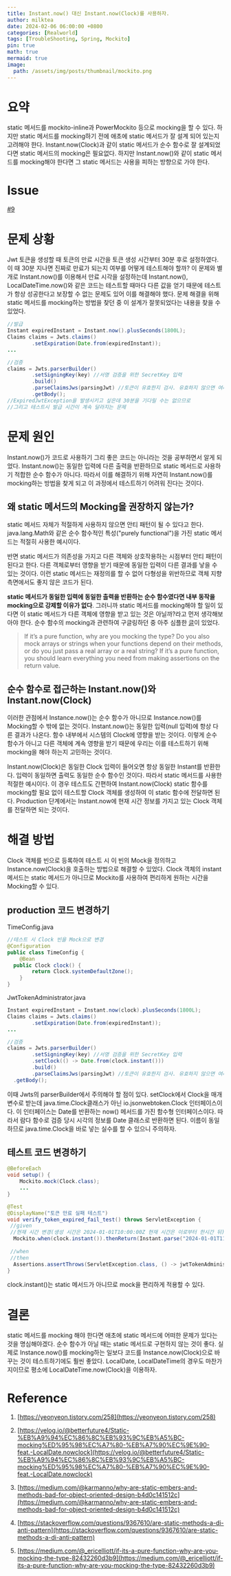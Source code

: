 ```yaml
---
title: Instant.now() 대신 Instant.now(Clock)를 사용하자.
author: milktea
date: 2024-02-06 06:00:00 +0800
categories: [Realworld]
tags: [TroubleShooting, Spring, Mockito]
pin: true
math: true
mermaid: true
image:
  path: /assets/img/posts/thumbnail/mockito.png
---
```



# 요약
static 메서드를 mockito-inline과 PowerMockito 등으로 mocking을 할 수 있다.
하지만 static 메서드를 mocking하기 전에 애초에 static 메서드가 잘 설계 되어 있는지 고려해야 한다.
Instant.now(Clock)과 같이 static 메서드가 순수 함수로 잘 설계되었다면 static 메서드의 mocking은 필요없다.
하지만 Instant.now()와 같이 static 메서드를 mocking해야 한다면 그 static 메서드는 사용을 피하는 방향으로 가야 한다.

# Issue
[#9](https://github.com/MilkTea24/realworld-backend/issues/9)

# 문제 상황
Jwt 토큰을 생성할 때 토큰의 만료 시간을 토큰 생성 시간부터 30분 후로 설정하였다.
이 때 30분 지나면 진짜로 만료가 되는지 여부를 어떻게 테스트해야 할까?
이 문제와 별개로 Instant.now()를 이용해서 만료 시각을 설정하는데 Instant.now(), LocalDateTime.now()와 같은 코드는 테스트할 때마다 다른 값을 얻기 때문에 테스트가 항상 성공한다고 보장할 수 없는 문제도 있어 이를 해결해야 했다.
문제 해결을 위해 static 메서드를 mocking하는 방법을 찾던 중 이 설계가 잘못되었다는 내용을 찾을 수 있었다.
```java
//발급
Instant expiredInstant = Instant.now().plusSeconds(1800L);  
Claims claims = Jwts.claims()  
        .setExpiration(Date.from(expiredInstant));
...

//검증
claims = Jwts.parserBuilder()  
        .setSigningKey(key) //서명 검증을 위한 SecretKey 입력  
        .build()  
        .parseClaimsJws(parsingJwt) //토큰이 유효한지 검사. 유효하지 않으면 여러 종류 예외 발생  
	    .getBody();
//ExpiredJwtException을 발생시키고 싶은데 30분을 기다릴 수는 없으므로 
//그리고 테스트시 발급 시간이 계속 달라지는 문제
```

# 문제 원인
Instant.now()가 코드로 사용하기 그리 좋은 코드는 아니라는 것을 공부하면서 알게 되었다.
Instant.now()는 동일한 입력에 다른 출력을 반환하므로 static 메서드로 사용하기 적합한 순수 함수가 아니다.
따라서 이를 해결하기 위해 자연히 Instant.now()를 mocking하는 방법을 찾게 되고 이 과정에서 테스트하기 어려워 진다는 것이다.

## 왜 static 메서드의 Mocking을 권장하지 않는가?
static 메서드 자체가 적절하게 사용하지 않으면 안티 패턴이 될 수 있다고 한다.
java.lang.Math와 같은 순수 함수적인 특성("purely functional")을 가진 static 메서드는 적절히 사용한 예시이다.

반면 static 메서드가 의존성을 가지고 다른 객체와 상호작용하는 시점부터 안티 패턴이 된다고 한다.
다른 객체로부터 영향을 받기 때문에 동일한 입력이 다른 결과를 낳을 수 있는 것이다.
이런 static 메서드는 재정의를 할 수 없어 다형성을 위반하므로 객체 지향 측면에서도 좋지 않은 코드가 된다.

**static 메서드가 동일한 입력에 동일한 출력을 반환하는 순수 함수였다면 내부 동작을 mocking으로 강제할 이유가 없다**.
그러니까 static 메서드를 mocking해야 할 일이 있다면 이 static 메서드가 다른 객체에 영향을 받고 있는 것은 아닐까?라고 먼저 생각해보아야 한다.
순수 함수의 mocking과 관련하여 구글링하던 중 아주 심플한 [글](https://medium.com/@_ericelliott/if-its-a-pure-function-why-are-you-mocking-the-type-82432260d3b9)이 있었다.

> If it’s a pure function, why are you mocking the type? Do you also mock arrays or strings when your functions depend on their methods, or do you just pass a real array or a real string? If it’s a pure function, you should learn everything you need from making assertions on the return value.

## 순수 함수로 접근하는 Instant.now()와 Instant.now(Clock)
이러한 관점에서 Instance.now()는 순수 함수가 아니므로 Instance.now()를 Mocking할 수 밖에 없는 것이다.
Instant.now()는 동일한 입력(null 입력)에 항상 다른 결과가 나온다.
함수 내부에서 시스템의 Clock에 영향을 받는 것이다.
이렇게 순수 함수가 아니고 다른 객체에 계속 영향을 받기 때문에 우리는 이를 테스트하기 위해 mocking을 해야 하는지 고민하는 것이다.

Instant.now(Clock)은 동일한 Clock 입력이 들어오면 항상 동일한 Instant를 반환한다.
입력이 동일하면 출력도 동일한 순수 함수인 것이다.
따라서 static 메서드를 사용한 적절한 예시이다.
이 경우 테스트도 간편하여 Instant.now(Clock) static 함수를 mocking할 필요 없이 테스트할 Clock 객체를 생성하여 이 static 함수에 전달하면 된다.
Production 단계에서는 Instant.now에 현재 시간 정보를 가지고 있는 Clock 객체를 전달하면 되는 것이다.


# 해결 방법
Clock 객체를 빈으로 등록하여 테스트 시 이 빈의 Mock을 정의하고 Instance.now(Clock)을 호출하는 방법으로 해결할 수 있었다. Clock 객체의 instant 메서드는 static 메서드가 아니므로 Mockito를 사용하여 편리하게 원하는 시간을 Mocking할 수 있다.

## production 코드 변경하기
TimeConfig.java
```java
//테스트 시 Clock 빈을 Mock으로 변경
@Configuration  
public class TimeConfig {  
    @Bean  
  public Clock clock() {  
        return Clock.systemDefaultZone();  
    }  
}
```

JwtTokenAdministrator.java
```java
Instant expiredInstant = Instant.now(clock).plusSeconds(1800L);  
Claims claims = Jwts.claims()  
        .setExpiration(Date.from(expiredInstant));
...

//검증
claims = Jwts.parserBuilder()  
        .setSigningKey(key) //서명 검증을 위한 SecretKey 입력  
	    .setClock(() -> Date.from(clock.instant()))  
        .build()  
        .parseClaimsJws(parsingJwt) //토큰이 유효한지 검사. 유효하지 않으면 여러 종류 예외 발생  
  .getBody();
```
이때 Jwts의 parserBuilder에서 주의해야 할 점이 있다. setClock에서 Clock을 매개 변수로 받는데 java.time.Clock클래스가 아닌 io.jsonwebtoken.Clock 인터페이스이다. 이 인터페이스는 Date를 반환하는 now() 메서드를 가진 함수형 인터페이스이다. 따라서 람다 함수로 검증 당시 시각의 정보를 Date 클래스로 반환하면 된다. 이름이 동일하므로 java.time.Clock을 바로 넣는 실수를 할 수 있으니 주의하자.

## 테스트 코드 변경하기
```java
@BeforeEach  
void setup() {  
    Mockito.mock(Clock.class);  
    ...
}

@Test  
@DisplayName("토큰 만료 실패 테스트")  
void verify_token_expired_fail_test() throws ServletException {  
 //given  
 //현재 시간 변경(생성 시간은 2024-01-01T10:00:00Z 현재 시간은 이로부터 한시간 뒤)
  Mockito.when(clock.instant()).thenReturn(Instant.parse("2024-01-01T11:00:00Z"));  
  
 //when  
 //then
  Assertions.assertThrows(ServletException.class, () -> jwtTokenAdministrator.verifyToken(token));  
}
```
clock.instant()는 static 메서드가 아니므로 mock을 편리하게 적용할 수 있다.


# 결론
static 메서드를 mocking 해야 한다면 애초에 static 메서드에 어떠한 문제가 있다는 것을 명심해야겠다. 순수 함수가 아닐 때는 static 메서드로 구현하지 않는 것이 좋다. 실제로 Instance.now()를 mocking하는 일보다 코드를 Instance.now(Clock)으로 바꾸는 것이 테스트하기에도 훨씬 좋았다. LocalDate, LocalDateTime의 경우도 마찬가지이므로 평소에 LocalDateTime.now(Clock)을 이용하자.

# Reference
1. [https://yeonyeon.tistory.com/258](https://yeonyeon.tistory.com/258)

2. [https://velog.io/@betterfuture4/Static-%EB%A9%94%EC%86%8C%EB%93%9C%EB%A5%BC-mocking%ED%95%98%EC%A7%80-%EB%A7%90%EC%9E%90-feat.-LocalDate.nowclock](https://velog.io/@betterfuture4/Static-%EB%A9%94%EC%86%8C%EB%93%9C%EB%A5%BC-mocking%ED%95%98%EC%A7%80-%EB%A7%90%EC%9E%90-feat.-LocalDate.nowclock)

3. [https://medium.com/@karmanno/why-are-static-embers-and-methods-bad-for-object-oriented-design-b4d0c141512c](https://medium.com/@karmanno/why-are-static-embers-and-methods-bad-for-object-oriented-design-b4d0c141512c)

4. [https://stackoverflow.com/questions/9367610/are-static-methods-a-di-anti-pattern](https://stackoverflow.com/questions/9367610/are-static-methods-a-di-anti-pattern)

5. [https://medium.com/@_ericelliott/if-its-a-pure-function-why-are-you-mocking-the-type-82432260d3b9](https://medium.com/@_ericelliott/if-its-a-pure-function-why-are-you-mocking-the-type-82432260d3b9)
